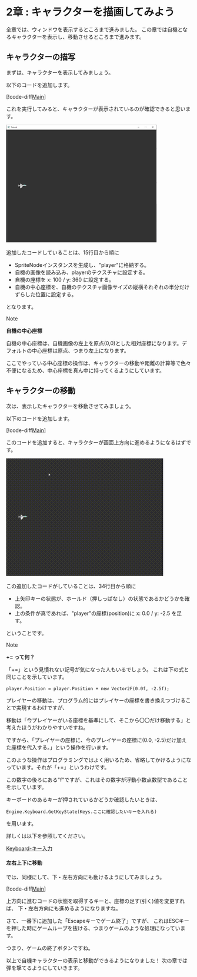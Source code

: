 # 2章 : キャラクターを描画してみよう
全章では、ウィンドウを表示するところまで進みました。
この章では自機となるキャラクターを表示し、移動させるところまで進みます。

## キャラクターの描写

まずは、キャラクターを表示してみましょう。

以下のコードを追加します。

[!code-diff[Main](Spl1.cs)]

これを実行してみると、キャラクターが表示されているのが確認できると思います。

<img src="display.png" height="320px">


追加したコードしていることは、15行目から順に
* SpriteNodeインスタンスを生成し、"player"に格納する。
* 自機の画像を読み込み、playerのテクスチャに設定する。
* 自機の座標を x: 100 / y: 360 に設定する。
* 自機の中心座標を、自機のテクスチャ画像サイズの縦横それぞれの半分だけずらした位置に設定する。

となります。

> [!NOTE]
> **自機の中心座標**
> 
> 自機の中心座標は、自機画像の左上を原点(0,0)とした相対座標になります。デフォルトの中心座標は原点、つまり左上になります。
> 
> ここでやっている中心座標の操作は、キャラクターの移動や距離の計算等で色々不便になるため、中心座標を真ん中に持ってくるようにしています。


## キャラクターの移動

次は、表示したキャラクターを移動させてみましょう。

以下のコードを追加します。

[!code-diff[Main](Spl2.cs)]

このコードを追加すると、キャラクターが画面上方向に進めるようになるはずです。

<img src="char_move.gif" height="320px">

この追加したコードがしていることは、34行目から順に
* 上矢印キーの状態が、ホールド（押しっぱなし）の状態であるかどうかを確認。
* 上の条件が真であれば、"player"の座標(position)に x: 0.0 / y: -2.5 を足す。

ということです。

> [!NOTE]
> **+= って何？**
>
> 「+=」という見慣れない記号が気になった人もいるでしょう。
> これは下の式と同じことを示しています。
> ```
> player.Position = player.Position + new Vector2F(0.0f, -2.5f);
> ```
> プレイヤーの移動は、プログラム的にはプレイヤーの座標を書き換えつづけることで実現するわけですが、
> 
> 移動は「今プレイヤーがいる座標を基準にして、そこから〇〇だけ移動する」と考えたほうがわかりやすいですね。
>
> ですから、「プレイヤーの座標に、今のプレイヤーの座標に(0.0, -2.5)だけ加えた座標を代入する。」という操作を行います。
> 
> このような操作はプログラミングではよく用いるため、省略してかけるようになっています。それが「+=」というわけです。


この数字の後ろにある"f"ですが、これはその数字が浮動小数点数型であることを示しています。

キーボードのあるキーが押されているかどうか確認したいときは、

` Engine.Keyboard.GetKeyState(Keys.ここに確認したいキーを入れる) `

を用います。

詳しくは以下を参照してください。

[Keyboard-キー入力](~/Manual/Input/Keyboard.md#キー入力)

#### 左右上下に移動

では、同様にして、下・左右方向にも動けるようにしてみましょう。

[!code-diff[Main](Spl3.cs)]


上方向に進むコードの状態を取得するキーと、座標の足す(引く)値を変更すれば、
下・左右方向にも進めるようになりますね。

さて、一番下に追加した「Escapeキーでゲーム終了」ですが、
これはESCキーを押した時にゲームループを抜ける、つまりゲームのような処理になっています。

つまり、ゲームの終了ボタンですね。

以上で自機キャラクターの表示と移動ができるようになりました！
次の章では弾を撃てるようにしていきます。
